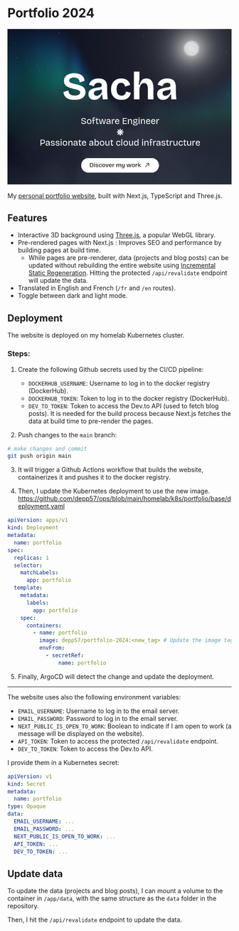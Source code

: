 # Portfolio 2024

![Project image](readme_image.png)

My [personal portfolio website](https://sachathommet.fr), built with Next.js, TypeScript and Three.js.

## Features

- Interactive 3D background using [Three.js](https://threejs.org/), a popular WebGL library.
- Pre-rendered pages with Next.js : Improves SEO and performance by building pages at build time.
  - While pages are pre-renderer, data (projects and blog posts) can be updated without rebuilding the entire website
  using [Incremental Static Regeneration](https://nextjs.org/docs/pages/building-your-application/data-fetching/incremental-static-regeneration).
  Hitting the protected `/api/revalidate` endpoint will update the data.
- Translated in English and French (`/fr` and `/en` routes).
- Toggle between dark and light mode.

## Deployment

The website is deployed on my homelab Kubernetes cluster.

### Steps:

1. Create the following Github secrets used by the CI/CD pipeline:
   - `DOCKERHUB_USERNAME`: Username to log in to the docker registry (DockerHub).
   - `DOCKERHUB_TOKEN`: Token to log in to the docker registry (DockerHub).
   - `DEV_TO_TOKEN`: Token to access the Dev.to API (used to fetch blog posts).
   It is needed for the build process because Next.js fetches the data at build time to pre-render the pages.

2. Push changes to the `main` branch:
```bash
# make changes and commit
git push origin main
```

3. It will trigger a Github Actions workflow that builds the website, containerizes it and pushes it to the docker registry.

4. Then, I update the Kubernetes deployment to use the new image. https://github.com/depp57/ops/blob/main/homelab/k8s/portfolio/base/deployment.yaml
```yaml
apiVersion: apps/v1
kind: Deployment
metadata:
  name: portfolio
spec:
  replicas: 1
  selector:
    matchLabels:
      app: portfolio
  template:
    metadata:
      labels:
        app: portfolio
    spec:
      containers:
        - name: portfolio
          image: depp57/portfolio-2024:<new_tag> # Update the image tag
          envFrom:
            - secretRef:
                name: portfolio
```

5. Finally, ArgoCD will detect the change and update the deployment.

---

The website uses also the following environment variables:
- `EMAIL_USERNAME`: Username to log in to the email server.
- `EMAIL_PASSWORD`: Password to log in to the email server.
- `NEXT_PUBLIC_IS_OPEN_TO_WORK`: Boolean to indicate if I am open to work (a message will be displayed on the website).
- `API_TOKEN`: Token to access the protected `/api/revalidate` endpoint.
- `DEV_TO_TOKEN`: Token to access the Dev.to API.

I provide them in a Kubernetes secret:

```yaml
apiVersion: v1
kind: Secret
metadata:
  name: portfolio
type: Opaque
data:
  EMAIL_USERNAME: ...
  EMAIL_PASSWORD: ...
  NEXT_PUBLIC_IS_OPEN_TO_WORK: ...
  API_TOKEN: ...
  DEV_TO_TOKEN: ...
```

## Update data

To update the data (projects and blog posts), I can mount a volume to the container in `/app/data`, with the same structure as the `data` folder in the repository.

Then, I hit the `/api/revalidate` endpoint to update the data.
